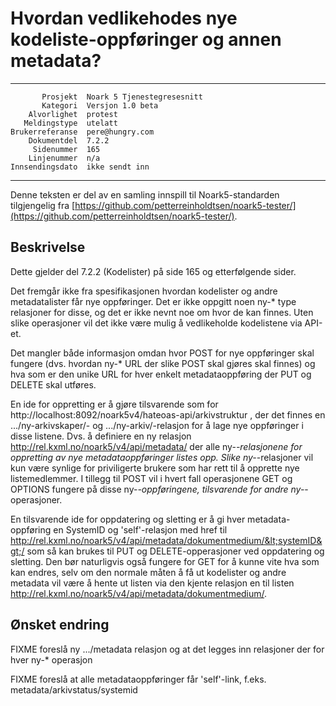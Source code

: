 Hvordan vedlikehodes nye kodeliste-oppføringer og annen metadata?
=================================================================

 ------------------  ---------------------------------
           Prosjekt  Noark 5 Tjenestegresesnitt
           Kategori  Versjon 1.0 beta
        Alvorlighet  protest
       Meldingstype  utelatt
    Brukerreferanse  pere@hungry.com
        Dokumentdel  7.2.2
         Sidenummer  165
        Linjenummer  n/a
    Innsendingsdato  ikke sendt inn
 ------------------  ---------------------------------

Denne teksten er del av en samling innspill til Noark5-standarden
tilgjengelig fra [https://github.com/petterreinholdtsen/noark5-tester/](https://github.com/petterreinholdtsen/noark5-tester/).

Beskrivelse
-----------

Dette gjelder del 7.2.2 (Kodelister) på side 165 og etterfølgende
sider.

Det fremgår ikke fra spesifikasjonen hvordan kodelister og andre
metadatalister får nye oppføringer.  Det er ikke oppgitt noen ny-*
type relasjoner for disse, og det er ikke nevnt noe om hvor de kan
finnes.  Uten slike operasjoner vil det ikke være mulig å vedlikeholde
kodelistene via API-et.

Det mangler både informasjon omdan hvor POST for nye oppføringer skal
fungere (dvs. hvordan ny-* URL der slike POST skal gjøres skal finnes)
og hva som er den unike URL for hver enkelt metadataoppføring der PUT
og DELETE skal utføres.

En ide for oppretting er å gjøre tilsvarende som for
http://localhost:8092/noark5v4/hateoas-api/arkivstruktur , der det
finnes en .../ny-arkivskaper/- og .../ny-arkiv/-relasjon for å lage
nye oppføringer i disse listene.  Dvs. å definiere en ny relasjon
http://rel.kxml.no/noark5/v4/api/metadata/ der alle ny-*-relasjonene
for oppretting av nye metadataoppføringer listes opp.  Slike
ny-*-relasjoner vil kun være synlige for priviligerte brukere som har
rett til å opprette nye listemedlemmer.  I tillegg til POST vil i
hvert fall operasjonene GET og OPTIONS fungere på disse
ny-*-oppføringene, tilsvarende for andre ny-*-operasjoner.

En tilsvarende ide for oppdatering og sletting er å gi hver
metadata-oppføring en SystemID og 'self'-relasjon med href til
http://rel.kxml.no/noark5/v4/api/metadata/dokumentmedium/&lt;systemID&gt;/
som så kan brukes til PUT og DELETE-opperasjoner ved oppdatering og
sletting.  Den bør naturligvis også fungere for GET for å kunne vite
hva som kan endres, selv om den normale måten å få ut kodelister og
andre metadata vil være å hente ut listen via den kjente relasjon en
til listen http://rel.kxml.no/noark5/v4/api/metadata/dokumentmedium/.

Ønsket endring
--------------

FIXME foreslå ny .../metadata relasjon og at det legges inn relasjoner
der for hver ny-* operasjon

FIXME foreslå at alle metadataoppføringer får 'self'-link,
f.eks. metadata/arkivstatus/systemid
